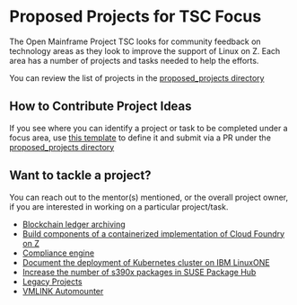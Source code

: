 # Proposed Projects for TSC Focus

The Open Mainframe Project TSC looks for community feedback on technology areas as they look to improve the support of Linux on Z. Each area has a number of projects and tasks needed to help the efforts.

You can review the list of projects in the [proposed_projects directory](/proposed_projects)

## How to Contribute Project Ideas

If you see where you can identify a project or task to be completed under a focus area, use [this template](/proposed_projects/0_TEMPLATE.md) to define it and submit via a PR under the [proposed_projects directory](/proposed_projects)

## Want to tackle a project?

You can reach out to the mentor(s) mentioned, or the overall project owner, if you are interested in working on a particular project/task.

  * [Blockchain ledger archiving](/proposed_projects/Blockchain%20ledger%20archiving.md)
  * [Build components of a containerized implementation of Cloud Foundry on Z](/proposed_projects/Build%20components%20of%20a%20containerized%20implementation%20of%20Cloud%20Foundry%20on%20Z.md)
  * [Compliance engine](/proposed_projects/Compliance%20engine.md)
  * [Document the deployment of Kubernetes cluster on IBM LinuxONE](proposed_projects/Document%20the%20deployment%20of%20Kubernetes%20cluster%20on%20IBM%20LinuxONE.md)
  * [Increase the number of s390x packages in SUSE Package Hub](proposed_projects/Close%20the%20gap%20of%20s390x%20packages%20in%20SUSE%20Package%20Hub.md)
  * [Legacy Projects](/proposed_projects/Legacy.md)
  * [VMLINK Automounter](/proposed_projects/VMLINK.md)
